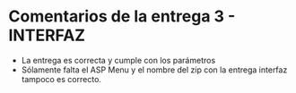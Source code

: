# Comentarios de la entrega 3 - INTERFAZ

- La entrega es correcta y cumple con los parámetros
- Sólamente falta el ASP Menu y el nombre del zip con la entrega interfaz tampoco es correcto.